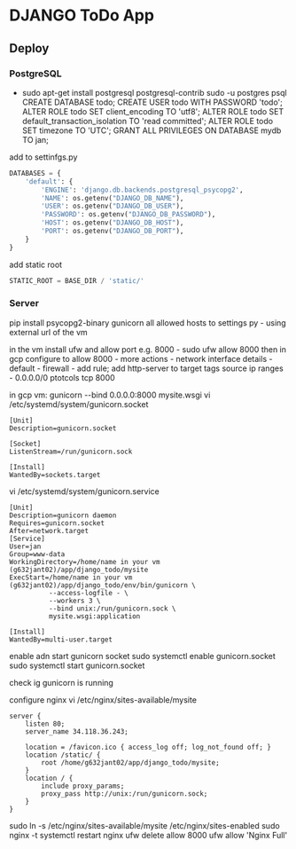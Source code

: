 # DJANGO ToDo App

## Deploy

### PostgreSQL

- sudo apt-get install postgresql postgresql-contrib
  sudo -u postgres psql
  CREATE DATABASE todo;
  CREATE USER todo WITH PASSWORD 'todo';
  ALTER ROLE todo SET client_encoding TO 'utf8';
  ALTER ROLE todo SET default_transaction_isolation TO 'read committed';
  ALTER ROLE todo SET timezone TO 'UTC';
  GRANT ALL PRIVILEGES ON DATABASE mydb TO jan;

add to settinfgs.py

```python
DATABASES = {
    'default': {
        'ENGINE': 'django.db.backends.postgresql_psycopg2',
        'NAME': os.getenv("DJANGO_DB_NAME"),
        'USER': os.getenv("DJANGO_DB_USER"),
        'PASSWORD': os.getenv("DJANGO_DB_PASSWORD"),
        'HOST': os.getenv("DJANGO_DB_HOST"),
        'PORT': os.getenv("DJANGO_DB_PORT"),
    }
}
```

add static root

```python
STATIC_ROOT = BASE_DIR / 'static/'
```

### Server

pip install psycopg2-binary gunicorn
all allowed hosts to settings py - using external url of the vm

in the vm install ufw and allow port e.g. 8000 - sudo ufw allow 8000
then in gcp configure to allow 8000 - more actions - network interface details - default - firewall - add rule; add http-server to target tags
source ip ranges - 0.0.0.0/0
ptotcols tcp 8000

in gcp vm:
gunicorn --bind 0.0.0.0:8000 mysite.wsgi
vi /etc/systemd/system/gunicorn.socket

```
[Unit]
Description=gunicorn.socket

[Socket]
ListenStream=/run/gunicorn.sock

[Install]
WantedBy=sockets.target
```

vi /etc/systemd/system/gunicorn.service

```
[Unit]
Description=gunicorn daemon
Requires=gunicorn.socket
After=network.target
[Service]
User=jan
Group=www-data
WorkingDirectory=/home/name in your vm (g632jant02)/app/django_todo/mysite
ExecStart=/home/name in your vm (g632jant02)/app/django_todo/env/bin/gunicorn \
          --access-logfile - \
          --workers 3 \
          --bind unix:/run/gunicorn.sock \
          mysite.wsgi:application

[Install]
WantedBy=multi-user.target
```

enable adn start gunicorn socket
sudo systemctl enable gunicorn.socket
sudo systemctl start gunicorn.socket

check ig gunicorn is running

configure nginx
vi /etc/nginx/sites-available/mysite

```
server {
    listen 80;
    server_name 34.118.36.243;

    location = /favicon.ico { access_log off; log_not_found off; }
    location /static/ {
        root /home/g632jant02/app/django_todo/mysite;
    }
    location / {
        include proxy_params;
        proxy_pass http://unix:/run/gunicorn.sock;
    }
}

```

sudo ln -s /etc/nginx/sites-available/mysite /etc/nginx/sites-enabled
sudo nginx -t
systemctl restart nginx
ufw delete allow 8000
ufw allow 'Nginx Full'
